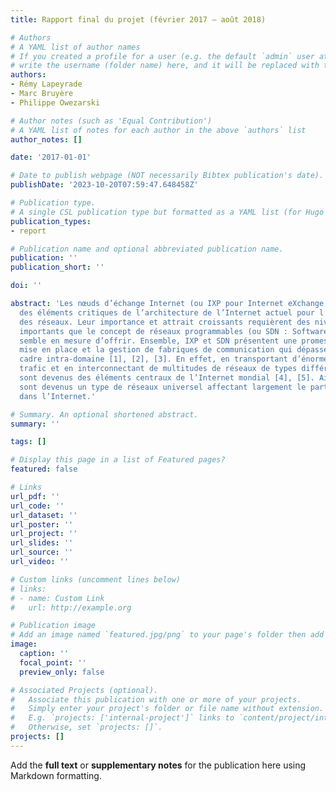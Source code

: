 ```yaml
---
title: Rapport final du projet (février 2017 – août 2018)

# Authors
# A YAML list of author names
# If you created a profile for a user (e.g. the default `admin` user at `content/authors/admin/`), 
# write the username (folder name) here, and it will be replaced with their full name and linked to their profile.
authors:
- Rémy Lapeyrade
- Marc Bruyère
- Philippe Owezarski

# Author notes (such as 'Equal Contribution')
# A YAML list of notes for each author in the above `authors` list
author_notes: []

date: '2017-01-01'

# Date to publish webpage (NOT necessarily Bibtex publication's date).
publishDate: '2023-10-20T07:59:47.648458Z'

# Publication type.
# A single CSL publication type but formatted as a YAML list (for Hugo requirements).
publication_types:
- report

# Publication name and optional abbreviated publication name.
publication: ''
publication_short: ''

doi: ''

abstract: 'Les nœuds d’échange Internet (ou IXP pour Internet eXchange Point) sont
  des éléments critiques de l’architecture de l’Internet actuel pour l’interconnexion
  des réseaux. Leur importance et attrait croissants requièrent des niveaux de flexibilité
  importants que le concept de réseaux programmables (ou SDN : Software Defined Network)
  semble en mesure d’offrir. Ensemble, IXP et SDN présentent une promesse pour la
  mise en place et la gestion de fabriques de communication qui dépasse le traditionnel
  cadre intra-domaine [1], [2], [3]. En effet, en transportant d’énormes volumes de
  trafic et en interconnectant de multitudes de réseaux de types différents, les IXPs
  sont devenus des éléments centraux de l’Internet mondial [4], [5]. Ainsi, les IXPs
  sont devenus un type de réseaux universel affectant largement le partage des informations
  dans l’Internet.'

# Summary. An optional shortened abstract.
summary: ''

tags: []

# Display this page in a list of Featured pages?
featured: false

# Links
url_pdf: ''
url_code: ''
url_dataset: ''
url_poster: ''
url_project: ''
url_slides: ''
url_source: ''
url_video: ''

# Custom links (uncomment lines below)
# links:
# - name: Custom Link
#   url: http://example.org

# Publication image
# Add an image named `featured.jpg/png` to your page's folder then add a caption below.
image:
  caption: ''
  focal_point: ''
  preview_only: false

# Associated Projects (optional).
#   Associate this publication with one or more of your projects.
#   Simply enter your project's folder or file name without extension.
#   E.g. `projects: ['internal-project']` links to `content/project/internal-project/index.md`.
#   Otherwise, set `projects: []`.
projects: []
---
```


Add the **full text** or **supplementary notes** for the publication here using Markdown formatting.
